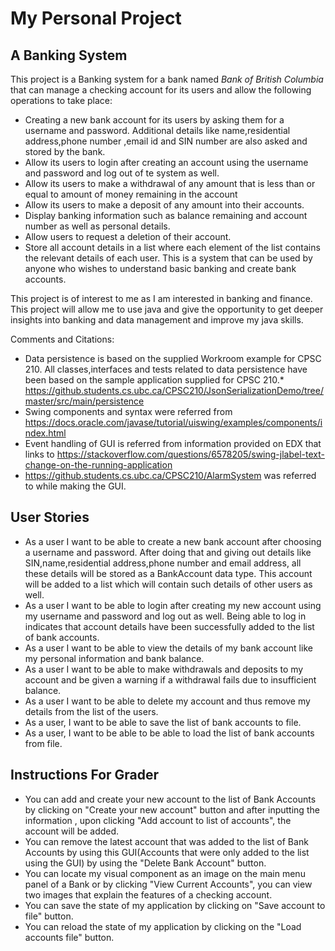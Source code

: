 # My Personal Project

## A Banking System

This project is a Banking system for a bank named *Bank of British Columbia* that can manage a checking account for its users and
allow the following operations to take place:
* Creating a new bank account for its users by asking them for a username and password. Additional details like name,residential address,phone number ,email id and SIN number are also asked and stored by the bank. 
* Allow its users to login after creating an account using the username and password and log out of te system as well.
* Allow its users to make a withdrawal of any amount that is less than or equal to amount of money remaining in the account
* Allow its users to make a deposit of any amount into their accounts.
* Display banking information such as balance remaining and account number as well as personal details.
* Allow users to request a deletion of their account.
* Store all account details in a list where each element of the list contains the relevant details of each user.
This is a system that can be used by anyone who wishes to understand basic banking and create bank accounts.

This project is of interest to me as I am interested in banking and finance. This project will allow me to use java and give the opportunity to get deeper insights into banking and data management and improve my java skills.

Comments and Citations:

* Data persistence is based on the supplied Workroom example for CPSC 210. All classes,interfaces and tests related to
data persistence have been based on the sample application supplied for CPSC 210.* https://github.students.cs.ubc.ca/CPSC210/JsonSerializationDemo/tree/master/src/main/persistence
* Swing components and syntax were referred from https://docs.oracle.com/javase/tutorial/uiswing/examples/components/index.html
* Event handling of GUI is referred from information provided on EDX that links to https://stackoverflow.com/questions/6578205/swing-jlabel-text-change-on-the-running-application
* https://github.students.cs.ubc.ca/CPSC210/AlarmSystem was referred to while making the GUI.
## User Stories
* As a user I want to be able to create a new bank account after choosing a username and password. After doing that and giving out details like SIN,name,residential address,phone number and email address, all these details will be stored as a BankAccount data type. This account  will be added to a list which will contain such details of other users as well.
* As a user I want to be able to login after creating my new account using my username and password and log out as well. Being able to log in indicates that account details have been successfully added to the list of bank accounts.
* As a user I want to be able to view the details of my bank account like my personal information and bank balance.
* As a user I want to be able to make withdrawals and deposits to my account and be given a warning if a withdrawal fails due to insufficient balance.
* As a user I want to be able to delete my account and thus remove my details from the list of the users.
* As a user, I want to be able to save the list of bank accounts to file.
* As a user, I want to be able to be able to load the list of bank accounts from file.

## Instructions For Grader
* You can add and create your new account to the list of Bank Accounts by clicking on "Create your new account" button and after inputting the information , upon clicking "Add account to list of accounts", the account will be added.
* You can remove the latest account that was added to the list of Bank Accounts by using this GUI(Accounts that were only added to the list using the GUI) by using the "Delete Bank Account" button.
* You can locate my visual component as an image on the main menu panel of a Bank or by clicking "View Current Accounts", you can view two images that explain the features of a checking account.
* You can save the state of my application by clicking  on "Save account to file" button.
* You can reload the state of my application by clicking on the "Load accounts file" button.

